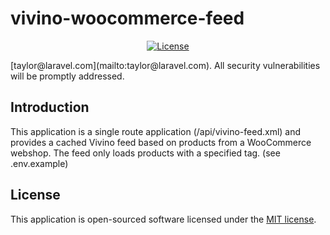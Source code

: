 # vivino-woocommerce-feed

<p align="center">
<a href="https://packagist.org/packages/laravel/framework"><img src="https://img.shields.io/packagist/l/laravel/framework" alt="License"></a>
</p>
 [taylor@laravel.com](mailto:taylor@laravel.com). All security vulnerabilities will be promptly addressed.

## Introduction

This application is a single route application (/api/vivino-feed.xml) and provides a cached Vivino feed based on products from a WooCommerce webshop.
The feed only loads products with a specified tag. (see .env.example)

## License

This application is open-sourced software licensed under the [MIT license](https://opensource.org/licenses/MIT).
